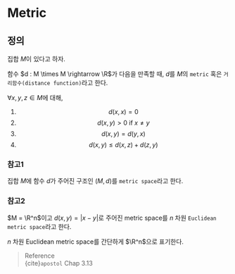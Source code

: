 # Metric
## 정의
집합 $M$이 있다고 하자.

 함수 $d : M \times M \rightarrow \R$가 다음을 만족할 때, $d$를 $M$의 `metric` 혹은 `거리함수(distance function)`라고 한다.

$\forall x,y,z \in M$에 대해,
1. $$ d(x,x) = 0 $$
2. $$ d(x,y) > 0 \text{ if } x \neq y $$ 
3. $$ d(x,y) = d(y,x) $$
4. $$ d(x,y) \le d(x,z) + d(z,y) $$


### 참고1
집합 $M$에 함수 $d$가 주어진 구조인 $(M,d)$를 `metric space`라고 한다.

### 참고2
$M = \R^n$이고 $d(x,y) = |x-y|$로 주어진 metric space를 $n$ 차원 `Euclidean metric space`라고 한다.

$n$ 차원 Euclidean metric space를 간단하게 $\R^n$으로 표기한다.

> Reference  
> {cite}`apostol` Chap 3.13

